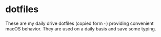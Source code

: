 # dotfiles

These are my daily drive dotfiles (copied form `~`) providing convenient macOS behavior. They are used on a daily basis and save some typing.